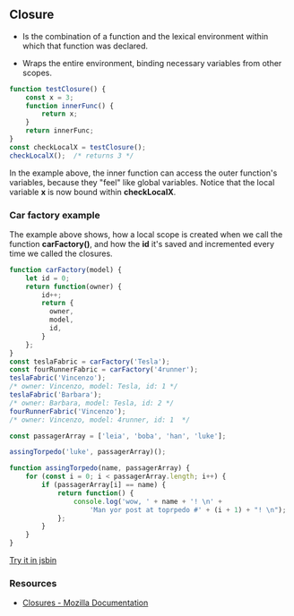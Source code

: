 ## Closure

- Is the combination of a function and the lexical environment within which that function was declared.

- Wraps the entire environment, binding necessary
variables from other scopes.

```js
function testClosure() {
    const x = 3;
    function innerFunc() {
        return x;
    }
    return innerFunc;
}
const checkLocalX = testClosure();
checkLocalX();  /* returns 3 */
```
In the example above, the inner function can access the outer function's variables, because they "feel" like global variables. Notice that the local variable **x** is now bound within **checkLocalX**.

### Car factory example
The example above shows, how a local scope is created when we call the function **carFactory()**, and how the **id** it's saved and incremented every time we called the closures.

```js
function carFactory(model) {
    let id = 0;
    return function(owner) {
        id++;
        return {
          owner,
          model,
          id,
        }
    };
}
const teslaFabric = carFactory('Tesla');
const fourRunnerFabric = carFactory('4runner');
teslaFabric('Vincenzo');
/* owner: Vincenzo, model: Tesla, id: 1 */
teslaFabric('Barbara');
/* owner: Barbara, model: Tesla, id: 2 */
fourRunnerFabric('Vincenzo');
/* owner: Vincenzo, model: 4runner, id: 1  */
```

```js
const passagerArray = ['leia', 'boba', 'han', 'luke'];

assingTorpedo('luke', passagerArray)();

function assingTorpedo(name, passagerArray) {
    for (const i = 0; i < passagerArray.length; i++) {
        if (passagerArray[i] == name) {
            return function() {
                console.log('wow, ' + name + '! \n' +
                    'Man yor post at toprpedo #' + (i + 1) + "! \n");
            };
        }
    }
}
```
[Try it in jsbin](http://jsbin.com/cahowol/2/edit?html,js,output)

### Resources

- [Closures - Mozilla Documentation](https://developer.mozilla.org/en-US/docs/Web/JavaScript/Closures)
